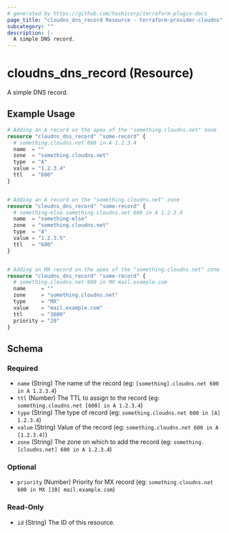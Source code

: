 ```yaml
---
# generated by https://github.com/hashicorp/terraform-plugin-docs
page_title: "cloudns_dns_record Resource - terraform-provider-cloudns"
subcategory: ""
description: |-
  A simple DNS record.
---
```


# cloudns_dns_record (Resource)

A simple DNS record.

## Example Usage

```terraform
# Adding an A record on the apex of the "something.cloudns.net" zone
resource "cloudns_dns_record" "some-record" {
  # something.cloudns.net 600 in A 1.2.3.4
  name  = ""
  zone  = "something.cloudns.net"
  type  = "A"
  value = "1.2.3.4"
  ttl   = "600"
}


# Adding an A record on the "something.cloudns.net" zone
resource "cloudns_dns_record" "some-record" {
  # something-else.something.cloudns.net 600 in A 1.2.3.4
  name  = "something-else"
  zone  = "something.cloudns.net"
  type  = "A"
  value = "1.2.3.5"
  ttl   = "600"
}


# Adding an MX record on the apex of the "something.cloudns.net" zone
resource "cloudns_dns_record" "some-record" {
  # something.cloudns.net 600 in MX mail.example.com
  name     = ""
  zone     = "something.cloudns.net"
  type     = "MX"
  value    = "mail.example.com"
  ttl      = "3600"
  priority = "20"
}
```

<!-- schema generated by tfplugindocs -->
## Schema

### Required

- `name` (String) The name of the record (eg: `[something].cloudns.net 600 in A 1.2.3.4`)
- `ttl` (Number) The TTL to assign to the record (eg: `something.cloudns.net [600] in A 1.2.3.4`)
- `type` (String) The type of record (eg: `something.cloudns.net 600 in [A] 1.2.3.4`)
- `value` (String) Value of the record (eg: `something.cloudns.net 600 in A [1.2.3.4]`)
- `zone` (String) The zone on which to add the record (eg: `something.[cloudns.net] 600 in A 1.2.3.4`)

### Optional

- `priority` (Number) Priority for MX record (eg: `something.cloudns.net 600 in MX [10] mail.example.com`)

### Read-Only

- `id` (String) The ID of this resource.
